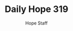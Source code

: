 ---
image: /assets/img/daily-hope-default-artwork.png
title: Daily Hope 319
number: 319
categories:
  - Daily Hope
author: Hope Staff
notes: Daily Hope 319
embed: >-
  <iframe style="border-radius:12px" src="https://open.spotify.com/embed/episode/2TANn71tzQmtreoluCo9zy?utm_source=generator" width="100%" height="352" frameBorder="0" allowfullscreen="" allow="autoplay; clipboard-write; encrypted-media; fullscreen; picture-in-picture" loading="lazy"></iframe>
---